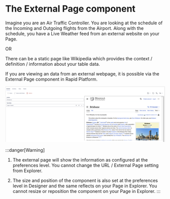 # The External Page component

Imagine you are an Air Traffic Controller. You are looking at the schedule of the Incoming and Outgoing flights from the Airport. Along with the schedule, you have a Live Weather feed from an external website on your Page.

OR

There can be a static page like Wikipedia which provides the context / definition / information about your table data.

If you are viewing an data from an external webpage, it is possible via the External Page component in Rapid Platform.

![Image showing external page component on Page](<External Page1.png>)

:::danger[Warning]
1. The external page will show the information as configured at the preferences level. You cannot change the URL / External Page setting from Explorer.

2. The size and position of the component is also set at the preferences level in Designer and the same reflects on your Page in Explorer. You cannot resize or reposition the component on your Page in Explorer.
:::